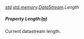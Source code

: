 _[std](../../modules/std/std-module.md):[std.memory](../../modules/std/std-memory.md).[DataStream](../../modules/std/std-memory-datastream.md).Length_
##### Property Length:[Int](../../modules/wonkey/wonkey-types-int.md)
Current datastream length.
